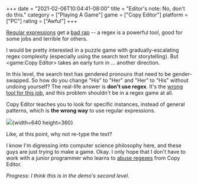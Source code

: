 +++
date = "2021-02-06T10:04:41-08:00"
title = "Editor's note: No, don't do this."
category = ["Playing A Game"]
game = ["Copy Editor"]
platform = ["PC"]
rating = ["Awful"]
+++

<a href="https://en.wikipedia.org/wiki/Regular_expression">Regular expressions</a> get a <a href="https://thedailywtf.com/articles/and-now-you-have-two-problems">bad rap</a> -- a regex is a powerful tool, good for some jobs and terrible for others.

I would be pretty interested in a puzzle game with gradually-escalating regex complexity (especially using the search text for storytelling).  But <game:Copy Editor> takes an early turn in ... another direction.

In this level, the search text has gendered pronouns that need to be gender-swapped.  So how do you change "His" to "Her" and "Her" to "His" without undoing yourself?  The real-life answer is <b>don't use regex</b>. It's the <a href="https://en.wikipedia.org/wiki/Law_of_the_instrument">wrong tool for this job</a>, and this problem shouldn't be in a regex game at all.

Copy Editor teaches you to look for specific instances, instead of general patterns, which is <b>the wrong way</b> to use regular expressions.

![]($SiteBaseURL$copy-editor_hint.png){width=640 height=360}

Like, at this point, why not re-type the text?

I know I'm digressing into computer science philosophy here, and these guys are just trying to make a game.  Okay.  I only hope that I don't have to work with a junior programmer who learns to <a href="https://thedailywtf.com/articles/look-ahead-look-out">abuse regexes</a> from Copy Editor.

<i>Progress: I think this is in the demo's second level.</i>
